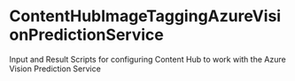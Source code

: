 # ContentHubImageTaggingAzureVisionPredictionService
Input and Result Scripts for configuring Content Hub to work with the Azure Vision Prediction Service
